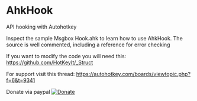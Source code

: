 # AhkHook

API hooking with Autohotkey

Inspect the sample Msgbox Hook.ahk to learn how to use AhkHook.
The source is well commented, including a reference for error checking

If you want to modify the code you will need this:
https://github.com/HotKeyIt/_Struct

For support visit this thread:
https://autohotkey.com/boards/viewtopic.php?f=6&t=9341

Donate via paypal
[![Donate](https://img.shields.io/badge/Donate-PayPal-green.svg)](https://www.paypal.com/cgi-bin/webscr?cmd=_donations&business=E68RE3UWG2ZEU&lc=US&"item_name=Peixoto&currency_code=USD&bn=PP%2dDonationsBF%3abtn_donate_LG%2egif%3aNonHosted)
